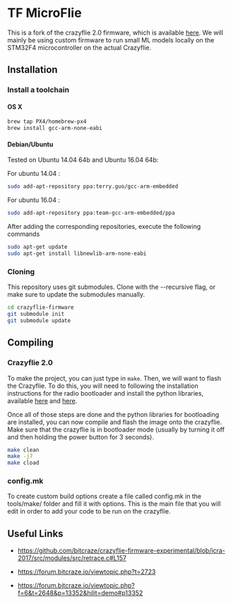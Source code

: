 # TF MicroFlie

This is a fork of the crazyflie 2.0 firmware, which is available
[here](https://www.github.com/bitcraze/crazyflie-firmware). We will mainly
be using custom firmware to run small ML models locally on the STM32F4
microcontroller on the actual Crazyflie.

## Installation

### Install a toolchain

#### OS X
```bash
brew tap PX4/homebrew-px4
brew install gcc-arm-none-eabi
```
#### Debian/Ubuntu

Tested on Ubuntu 14.04 64b and Ubuntu 16.04 64b:

For ubuntu 14.04 :

```bash
sudo add-apt-repository ppa:terry.guo/gcc-arm-embedded
```

For ubuntu 16.04 :

```bash
sudo add-apt-repository ppa:team-gcc-arm-embedded/ppa
```

After adding the corresponding repositories, execute the following commands

```bash
sudo apt-get update
sudo apt-get install libnewlib-arm-none-eabi
```

### Cloning

This repository uses git submodules. Clone with the --recursive flag, or make
sure to update the submodules manually.

```bash
cd crazyflie-firmware
git submodule init
git submodule update
```

## Compiling

### Crazyflie 2.0

To make the project, you can just type in `make`. Then, we will want to flash
the Crazyflie. To do this, you will need to following the installation
instructions for the radio bootloader and install the python libraries, 
available [here](https://www.github.com/bitcraze/crazyflie-client-python) and
[here](https://www.github.com/bitcraze/crazyflie-lib-python).

Once all of those steps are done and the python libraries for bootloading are
installed, you can now compile and flash the image onto the crazyflie. Make
sure that the crazyflie is in bootloader mode (usually by turning it off and
then holding the power button for 3 seconds).

```bash
make clean
make -j7
make cload
```

### config.mk
To create custom build options create a file called config.mk in the tools/make/
folder and fill it with options. This is the main file that you will edit in
order to add your code to be run on the crazyflie.

## Useful Links

* https://github.com/bitcraze/crazyflie-firmware-experimental/blob/icra-2017/src/modules/src/retrace.c#L157

* https://forum.bitcraze.io/viewtopic.php?t=2723

* https://forum.bitcraze.io/viewtopic.php?f=6&t=2648&p=13352&hilit=demo#p13352

